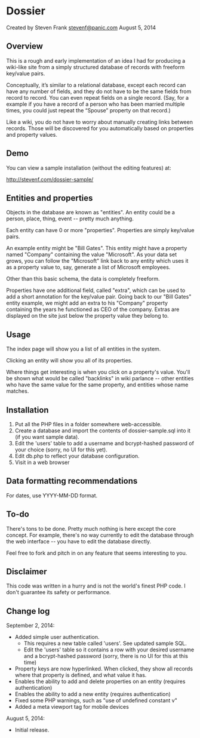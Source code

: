 Dossier
=======

Created by Steven Frank <stevenf@panic.com> 
August 5, 2014

Overview
--------

This is a rough and early implementation of an idea I had for producing a wiki-like site from a simply structured database of records with freeform key/value pairs.

Conceptually, it’s similar to a relational database, except each record can have any number of fields, and they do not have to be the same fields from record to record. You can even repeat fields on a single record. (Say, for a example if you have a record of a person who has been married multiple times, you could just repeat the “Spouse” property on that record.)

Like a wiki, you do not have to worry about manually creating links between records. Those will be discovered for you automatically based on properties and property values.

Demo
----

You can view a sample installation (without the editing features) at:

<http://stevenf.com/dossier-sample/>

Entities and properties
-----------------------

Objects in the database are known as "entities".  An entity could be a person, place, thing, event -- pretty much anything.

Each entity can have 0 or more "properties".  Properties are simply key/value pairs.

An example entity might be "Bill Gates".  This entity might have a property named "Company" containing the value "Microsoft".  As your data set grows, you can follow the "Microsoft" link back to any entity which uses it as a property value to, say, generate a list of Microsoft employees.

Other than this basic schema, the data is completely freeform.

Properties have one additional field, called "extra", which can be used to add a short annotation for the key/value pair.  Going back to our "Bill Gates" entity example, we might add an extra to his "Company" property containing the years he functioned as CEO of the company.  Extras are displayed on the site just below the property value they belong to.

Usage
-----

The index page will show you a list of all entities in the system.

Clicking an entity will show you all of its properties.

Where things get interesting is when you click on a property's value.  You'll be shown what would be called "backlinks" in wiki parlance -- other entities who have the same value for the same property, and entities whose name matches.

Installation
------------

1. Put all the PHP files in a folder somewhere web-accessible.
1. Create a database and import the contents of dossier-sample.sql into it (if you want sample data).
1. Edit the 'users' table to add a username and bcrypt-hashed password of your choice (sorry, no UI for this yet).
1. Edit db.php to reflect your database configuration.
1. Visit in a web browser

Data formatting recommendations
-------------------------------

For dates, use YYYY-MM-DD format.

To-do
-----

There's tons to be done.  Pretty much nothing is here except the core concept.  For example, there's no way currently to edit the database through the web interface -- you have to edit the database directly.

Feel free to fork and pitch in on any feature that seems interesting to you.

Disclaimer
----------

This code was written in a hurry and is not the world's finest PHP code.  I don't guarantee its safety or performance.

Change log
----------

September 2, 2014:

- Added simple user authentication.
  - This requires a new table called 'users'. See updated sample SQL.
  - Edit the 'users' table so it contains a row with your desired username and a bcrypt-hashed password (sorry, there is no UI for this at this time)
- Property keys are now hyperlinked. When clicked, they show all records where that property is defined, and what value it has.
- Enables the ability to add and delete properties on an entity (requires authentication)
- Enables the ability to add a new entity (requires authentication)
- Fixed some PHP warnings, such as "use of undefined constant v"
- Added a meta viewport tag for mobile devices

August 5, 2014: 

- Initial release.

